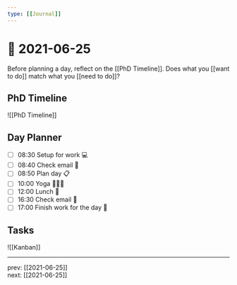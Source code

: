 ```yaml
---
type: [[Journal]]
---
```


# 📆 2021-06-25

Before planning a day, reflect on the [[PhD Timeline]]. Does what you [[want to do]] match what you [[need to do]]?

## PhD Timeline

![[PhD Timeline]]

## Day Planner
- [ ] 08:30 Setup for work 💻
- [ ] 08:40 Check email 📧
- [ ] 08:50 Plan day 📋
- [ ] 10:00 Yoga 🧘🏻‍♀️
- [ ] 12:00 Lunch 🍙
- [ ] 16:30 Check email 📧
- [ ] 17:00 Finish work for the day 🎉

## Tasks

![[Kanban]]

---

prev: [[2021-06-25]]  
next: [[2021-06-25]]  